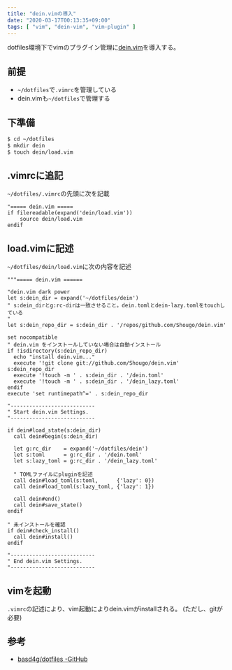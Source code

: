 ```yaml
---
title: "dein.vimの導入"
date: "2020-03-17T00:13:35+09:00"
tags: [ "vim", "dein-vim", "vim-plugin" ]
---
```


dotfiles環境下でvimのプラグイン管理に[dein.vim](https://github.com/Shougo/dein.vim)を導入する。

## 前提

- `~/dotfiles`で`.vimrc`を管理している
- dein.vimも`~/dotfiles`で管理する


## 下準備

```sh
$ cd ~/dotfiles
$ mkdir dein
$ touch dein/load.vim
```

## .vimrcに追記

`~/dotfiles/.vimrc`の先頭に次を記載

```vim:.vimrc
"===== dein.vim =====
if filereadable(expand('dein/load.vim'))
    source dein/load.vim
endif
```

## load.vimに記述
 
`~/dotfiles/dein/load.vim`に次の内容を記述

```vim:~/dotfiles/dein/load.vim
"""===== dein.vim ======

"dein.vim dark power
let s:dein_dir = expand('~/dotfiles/dein')
" s:dein_dirとg:rc-dirは一致させること。dein.tomlとdein-lazy.tomlをtouchしている
"
let s:dein_repo_dir = s:dein_dir . '/repos/github.com/Shougo/dein.vim'

set nocompatible
" dein.vim をインストールしていない場合は自動インストール
if !isdirectory(s:dein_repo_dir)
  echo "install dein.vim..."
  execute '!git clone git://github.com/Shougo/dein.vim' s:dein_repo_dir
  execute '!touch -m ' . s:dein_dir . '/dein.toml'
  execute '!touch -m ' . s:dein_dir . '/dein_lazy.toml'
endif
execute 'set runtimepath^=' . s:dein_repo_dir

"---------------------------
" Start dein.vim Settings.
"---------------------------

if dein#load_state(s:dein_dir)
  call dein#begin(s:dein_dir)

  let g:rc_dir    = expand('~/dotfiles/dein')
  let s:toml      = g:rc_dir . '/dein.toml'
  let s:lazy_toml = g:rc_dir . '/dein_lazy.toml'

  " TOMLファイルにpluginを記述
  call dein#load_toml(s:toml,      {'lazy': 0})
  call dein#load_toml(s:lazy_toml, {'lazy': 1})

  call dein#end()
  call dein#save_state()
endif

" 未インストールを確認
if dein#check_install()
  call dein#install()
endif

"---------------------------
" End dein.vim Settings.
"---------------------------
```

## vimを起動

`.vimrc`の記述により、vim起動によりdein.vimがinstallされる。
(ただし、gitが必要)

## 参考

- [basd4g/dotfiles -GitHub](https://github.com/basd4g/dotfiles)
